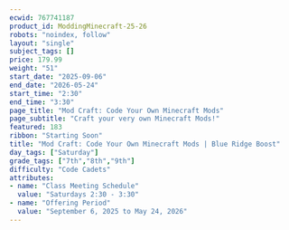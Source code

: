```yaml
---
ecwid: 767741187
product_id: ModdingMinecraft-25-26
robots: "noindex, follow"
layout: "single"
subject_tags: []
price: 179.99
weight: "51"
start_date: "2025-09-06"
end_date: "2026-05-24"
start_time: "2:30"
end_time: "3:30"
page_title: "Mod Craft: Code Your Own Minecraft Mods"
page_subtitle: "Craft your very own Minecraft Mods!"
featured: 183
ribbon: "Starting Soon"
title: "Mod Craft: Code Your Own Minecraft Mods | Blue Ridge Boost"
day_tags: ["Saturday"]
grade_tags: ["7th","8th","9th"]
difficulty: "Code Cadets"
attributes:
- name: "Class Meeting Schedule"
  value: "Saturdays 2:30 - 3:30"
- name: "Offering Period"
  value: "September 6, 2025 to May 24, 2026"
---
```

